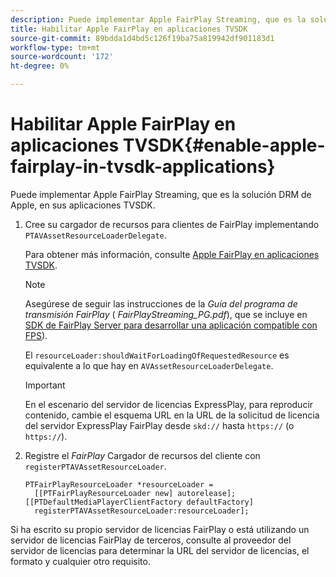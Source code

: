 ```yaml
---
description: Puede implementar Apple FairPlay Streaming, que es la solución DRM de Apple, en sus aplicaciones TVSDK.
title: Habilitar Apple FairPlay en aplicaciones TVSDK
source-git-commit: 89bdda1d4bd5c126f19ba75a819942df901183d1
workflow-type: tm+mt
source-wordcount: '172'
ht-degree: 0%

---
```



# Habilitar Apple FairPlay en aplicaciones TVSDK{#enable-apple-fairplay-in-tvsdk-applications}

Puede implementar Apple FairPlay Streaming, que es la solución DRM de Apple, en sus aplicaciones TVSDK.

1. Cree su cargador de recursos para clientes de FairPlay implementando `PTAVAssetResourceLoaderDelegate`.

   Para obtener más información, consulte [Apple FairPlay en aplicaciones TVSDK](../../c-psdk-ios-1.4-drm-content-security/c-psdk-ios-1.4-apple-fairplay-tvsdk/c-psdk-ios-1.4-apple-fairplay-tvsdk.md).

   >[!NOTE]
   >
   >Asegúrese de seguir las instrucciones de la *Guía del programa de transmisión FairPlay* ( *FairPlayStreaming_PG.pdf*), que se incluye en [SDK de FairPlay Server para desarrollar una aplicación compatible con FPS](https://developer.apple.com/services-account/download?path=/Developer_Tools/FairPlay_Streaming_SDK/FairPlay_Streaming_Server_SDK.zip)).

   El `resourceLoader:shouldWaitForLoadingOfRequestedResource` es equivalente a lo que hay en `AVAssetResourceLoaderDelegate`.

   >[!IMPORTANT]
   >
   >En el escenario del servidor de licencias ExpressPlay, para reproducir contenido, cambie el esquema URL en la URL de la solicitud de licencia del servidor ExpressPlay FairPlay desde `skd://` hasta `https://` (o `https://`).

1. Registre el *FairPlay* Cargador de recursos del cliente con `registerPTAVAssetResourceLoader`.

   ```
   PTFairPlayResourceLoader *resourceLoader =  
     [[PTFairPlayResourceLoader new] autorelease];  
   [[PTDefaultMediaPlayerClientFactory defaultFactory]  
     registerPTAVAssetResourceLoader:resourceLoader];
   ```

Si ha escrito su propio servidor de licencias FairPlay o está utilizando un servidor de licencias FairPlay de terceros, consulte al proveedor del servidor de licencias para determinar la URL del servidor de licencias, el formato y cualquier otro requisito.
